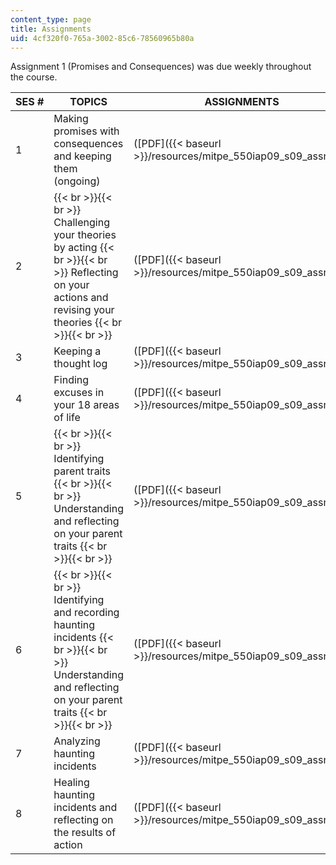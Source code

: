```yaml
---
content_type: page
title: Assignments
uid: 4cf320f0-765a-3002-85c6-78560965b80a
---
```


Assignment 1 (Promises and Consequences) was due weekly throughout the course.

| SES # | TOPICS | ASSIGNMENTS |
| --- | --- | --- |
| 1 | Making promises with consequences and keeping them (ongoing) | ([PDF]({{< baseurl >}}/resources/mitpe_550iap09_s09_assn01)) |
| 2 |  {{< br >}}{{< br >}} Challenging your theories by acting {{< br >}}{{< br >}} Reflecting on your actions and revising your theories {{< br >}}{{< br >}}  | ([PDF]({{< baseurl >}}/resources/mitpe_550iap09_s09_assn02)) |
| 3 | Keeping a thought log | ([PDF]({{< baseurl >}}/resources/mitpe_550iap09_s09_assn03)) |
| 4 | Finding excuses in your 18 areas of life | ([PDF]({{< baseurl >}}/resources/mitpe_550iap09_s09_assn04)) |
| 5 |  {{< br >}}{{< br >}} Identifying parent traits {{< br >}}{{< br >}} Understanding and reflecting on your parent traits {{< br >}}{{< br >}}  | ([PDF]({{< baseurl >}}/resources/mitpe_550iap09_s09_assn05)) |
| 6 |  {{< br >}}{{< br >}} Identifying and recording haunting incidents {{< br >}}{{< br >}} Understanding and reflecting on your parent traits {{< br >}}{{< br >}}  | ([PDF]({{< baseurl >}}/resources/mitpe_550iap09_s09_assn06)) |
| 7 | Analyzing haunting incidents | ([PDF]({{< baseurl >}}/resources/mitpe_550iap09_s09_assn07)) |
| 8 | Healing haunting incidents and reflecting on the results of action | ([PDF]({{< baseurl >}}/resources/mitpe_550iap09_s09_assn08))